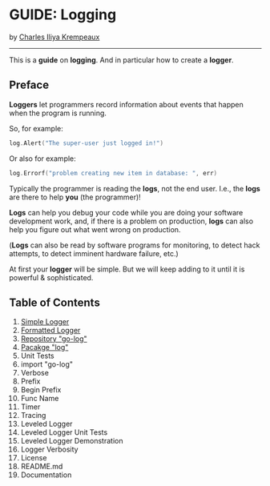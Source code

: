 # GUIDE: Logging

by [Charles Iliya Krempeaux](http://changelog.ca/)

---

This is a **guide** on **logging**. And in particular how to create a **logger**.

## Preface

**Loggers** let programmers record information about events that happen when the program is running.

So, for example:
```go
log.Alert("The super-user just logged in!")
```

Or also for example:
```go
log.Errorf("problem creating new item in database: ", err)
```

Typically the programmer is reading the **logs**, not the end user. I.e., the **logs** are there to help **you** (the programmer)!

**Logs** can help you debug your code while you are doing your software development work, and, if there is a problem on production, **logs** can also help you figure out what went wrong on production.

(**Logs** can also be read by software programs for monitoring, to detect hack attempts, to detect imminent hardware failure, etc.)

At first your **logger** will be simple. But we will keep adding to it until it is powerful & sophisticated.

## Table of Contents

1. [Simple Logger](chapters/simple_logger/README.md)
2. [Formatted Logger](chapters/formatted_logger/README.md)
3. [Repository "go-log"](chapters/repository_go-log/README.md)
4. [Pacakge "log"](chapters/package_log/README.md)
5. Unit Tests
6. import "go-log"
7. Verbose
8. Prefix
9. Begin Prefix
10. Func Name
11. Timer
12. Tracing
13. Leveled Logger
14. Leveled Logger Unit Tests
15. Leveled Logger Demonstration
16. Logger Verbosity
17. License
18. README.md
19. Documentation
